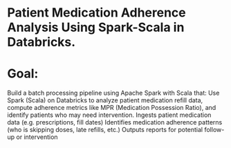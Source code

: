 # Patient Medication Adherence Analysis Using Spark-Scala in Databricks.

# Goal:
Build a batch processing pipeline using Apache Spark with Scala that:
Use Spark (Scala) on Databricks to analyze patient medication refill data, compute adherence metrics like MPR (Medication Possession Ratio), and identify patients who may need intervention.
Ingests patient medication data (e.g. prescriptions, fill dates)
Identifies medication adherence patterns (who is skipping doses, late refills, etc.)
Outputs reports for potential follow-up or intervention
